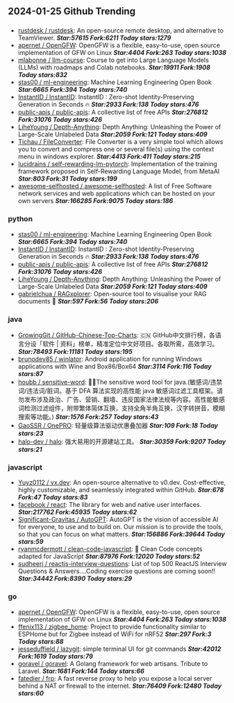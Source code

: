 ## 2024-01-25 Github Trending

### 
* [rustdesk / rustdesk](https://github.com/rustdesk/rustdesk): An open-source remote desktop, and alternative to TeamViewer. ***Star:57615 Fork:6211 Today stars:1279***
* [apernet / OpenGFW](https://github.com/apernet/OpenGFW): OpenGFW is a flexible, easy-to-use, open source implementation of GFW on Linux ***Star:4404 Fork:263 Today stars:1038***
* [mlabonne / llm-course](https://github.com/mlabonne/llm-course): Course to get into Large Language Models (LLMs) with roadmaps and Colab notebooks. ***Star:19911 Fork:1908 Today stars:832***
* [stas00 / ml-engineering](https://github.com/stas00/ml-engineering): Machine Learning Engineering Open Book ***Star:6665 Fork:394 Today stars:740***
* [InstantID / InstantID](https://github.com/InstantID/InstantID): InstantID : Zero-shot Identity-Preserving Generation in Seconds 🔥 ***Star:2933 Fork:138 Today stars:476***
* [public-apis / public-apis](https://github.com/public-apis/public-apis): A collective list of free APIs ***Star:276812 Fork:31076 Today stars:426***
* [LiheYoung / Depth-Anything](https://github.com/LiheYoung/Depth-Anything): Depth Anything: Unleashing the Power of Large-Scale Unlabeled Data ***Star:2059 Fork:121 Today stars:409***
* [Tichau / FileConverter](https://github.com/Tichau/FileConverter): File Converter is a very simple tool which allows you to convert and compress one or several file(s) using the context menu in windows explorer. ***Star:4413 Fork:411 Today stars:215***
* [lucidrains / self-rewarding-lm-pytorch](https://github.com/lucidrains/self-rewarding-lm-pytorch): Implementation of the training framework proposed in Self-Rewarding Language Model, from MetaAI ***Star:803 Fork:31 Today stars:199***
* [awesome-selfhosted / awesome-selfhosted](https://github.com/awesome-selfhosted/awesome-selfhosted): A list of Free Software network services and web applications which can be hosted on your own servers ***Star:166285 Fork:9075 Today stars:186***

### python
* [stas00 / ml-engineering](https://github.com/stas00/ml-engineering): Machine Learning Engineering Open Book ***Star:6665 Fork:394 Today stars:740***
* [InstantID / InstantID](https://github.com/InstantID/InstantID): InstantID : Zero-shot Identity-Preserving Generation in Seconds 🔥 ***Star:2933 Fork:138 Today stars:476***
* [public-apis / public-apis](https://github.com/public-apis/public-apis): A collective list of free APIs ***Star:276812 Fork:31076 Today stars:426***
* [LiheYoung / Depth-Anything](https://github.com/LiheYoung/Depth-Anything): Depth Anything: Unleashing the Power of Large-Scale Unlabeled Data ***Star:2059 Fork:121 Today stars:409***
* [gabrielchua / RAGxplorer](https://github.com/gabrielchua/RAGxplorer): Open-source tool to visualise your RAG documents 🔮 ***Star:597 Fork:56 Today stars:206***

### java
* [GrowingGit / GitHub-Chinese-Top-Charts](https://github.com/GrowingGit/GitHub-Chinese-Top-Charts): 🇨🇳 GitHub中文排行榜，各语言分设「软件 | 资料」榜单，精准定位中文好项目。各取所需，高效学习。 ***Star:78493 Fork:11181 Today stars:195***
* [brunodev85 / winlator](https://github.com/brunodev85/winlator): Android application for running Windows applications with Wine and Box86/Box64 ***Star:3114 Fork:116 Today stars:87***
* [houbb / sensitive-word](https://github.com/houbb/sensitive-word): 👮‍♂️The sensitive word tool for java.(敏感词/违禁词/违法词/脏词。基于 DFA 算法实现的高性能 java 敏感词过滤工具框架。请勿发布涉及政治、广告、营销、翻墙、违反国家法律法规等内容。高性能敏感词检测过滤组件，附带繁体简体互换，支持全角半角互换，汉字转拼音，模糊搜索等功能。) ***Star:1576 Fork:257 Today stars:43***
* [GaoSSR / OnePRO](https://github.com/GaoSSR/OnePRO): 轻量级算法驱动优惠叠加器 ***Star:109 Fork:18 Today stars:23***
* [halo-dev / halo](https://github.com/halo-dev/halo): 强大易用的开源建站工具。 ***Star:30359 Fork:9207 Today stars:21***

### javascript
* [Yuyz0112 / vx.dev](https://github.com/Yuyz0112/vx.dev): An open-source alternative to v0.dev. Cost-effective, highly customizable, and seamlessly integrated within GitHub. ***Star:678 Fork:47 Today stars:83***
* [facebook / react](https://github.com/facebook/react): The library for web and native user interfaces. ***Star:217762 Fork:45935 Today stars:62***
* [Significant-Gravitas / AutoGPT](https://github.com/Significant-Gravitas/AutoGPT): AutoGPT is the vision of accessible AI for everyone, to use and to build on. Our mission is to provide the tools, so that you can focus on what matters. ***Star:156886 Fork:39644 Today stars:59***
* [ryanmcdermott / clean-code-javascript](https://github.com/ryanmcdermott/clean-code-javascript): 🛁 Clean Code concepts adapted for JavaScript ***Star:87976 Fork:12020 Today stars:52***
* [sudheerj / reactjs-interview-questions](https://github.com/sudheerj/reactjs-interview-questions): List of top 500 ReactJS Interview Questions & Answers....Coding exercise questions are coming soon!! ***Star:34442 Fork:8390 Today stars:29***

### go
* [apernet / OpenGFW](https://github.com/apernet/OpenGFW): OpenGFW is a flexible, easy-to-use, open source implementation of GFW on Linux ***Star:4404 Fork:263 Today stars:1038***
* [ffenix113 / zigbee_home](https://github.com/ffenix113/zigbee_home): Project to provide functionality similar to ESPHome but for Zigbee instead of WiFi for nRF52 ***Star:297 Fork:3 Today stars:88***
* [jesseduffield / lazygit](https://github.com/jesseduffield/lazygit): simple terminal UI for git commands ***Star:42012 Fork:1619 Today stars:79***
* [goravel / goravel](https://github.com/goravel/goravel): A Golang framework for web artisans. Tribute to Laravel. ***Star:1681 Fork:144 Today stars:66***
* [fatedier / frp](https://github.com/fatedier/frp): A fast reverse proxy to help you expose a local server behind a NAT or firewall to the internet. ***Star:76409 Fork:12480 Today stars:60***
